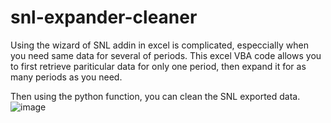 # snl-expander-cleaner
Using the wizard of SNL addin in excel is complicated, especcially when you need same data for several of periods. This excel VBA code allows you to first retrieve pariticular data for only one period, then expand it for as many periods as you need.

Then using the python function, you can clean the SNL exported data.
![image](https://github.com/msnejad/snl-expander-cleaner/assets/111385244/34571f58-7d74-4983-ae7f-81ab1de086c3)

